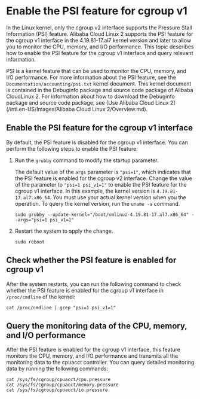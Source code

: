 # Enable the PSI feature for cgroup v1

In the Linux kernel, only the cgroup v2 interface supports the Pressure Stall Information \(PSI\) feature. Alibaba Cloud Linux 2 supports the PSI feature for the cgroup v1 interface in the 4.19.81-17.al7 kernel version and later to allow you to monitor the CPU, memory, and I/O performance. This topic describes how to enable the PSI feature for the cgroup v1 interface and query relevant information.

PSI is a kernel feature that can be used to monitor the CPU, memory, and I/O performance. For more information about the PSI feature, see the `Documentation/accounting/psi.txt` kernel document. This kernel document is contained in the Debuginfo package and source code package of Alibaba CloudLinux 2. For information about how to download the Debuginfo package and source code package, see [Use Alibaba Cloud Linux 2](/intl.en-US/Images/Alibaba Cloud Linux 2/Overview.md).

## Enable the PSI feature for the cgroup v1 interface

By default, the PSI feature is disabled for the cgroup v1 interface. You can perform the following steps to enable the PSI feature:

1.  Run the `grubby` command to modify the startup parameter.

    The default value of the `args` parameter is `"psi=1"`, which indicates that the PSI feature is enabled for the cgroup v2 interface. Change the value of the parameter to `"psi=1 psi_v1=1"` to enable the PSI feature for the cgroup v1 interface. In this example, the kernel version is `4.19.81-17.al7.x86_64`. You must use your actual kernel version when you the operation. To query the kernel version, run the `uname -a` command.

    ```
    sudo grubby --update-kernel="/boot/vmlinuz-4.19.81-17.al7.x86_64" --args="psi=1 psi_v1=1"
    ```

2.  Restart the system to apply the change.

    ```
    sudo reboot
    ```


## Check whether the PSI feature is enabled for cgroup v1

After the system restarts, you can run the following command to check whether the PSI feature is enabled for the cgroup v1 interface in `/proc/cmdline` of the kernel:

```
cat /proc/cmdline | grep "psi=1 psi_v1=1"
```

## Query the monitoring data of the CPU, memory, and I/O performance

After the PSI feature is enabled for the cgroup v1 interface, this feature monitors the CPU, memory, and I/O performance and transmits all the monitoring data to the cpuacct controller. You can query detailed monitoring data by running the following commands:

```
cat /sys/fs/cgroup/cpuacct/cpu.pressure
cat /sys/fs/cgroup/cpuacct/memory.pressure
cat /sys/fs/cgroup/cpuacct/io.pressure
```

